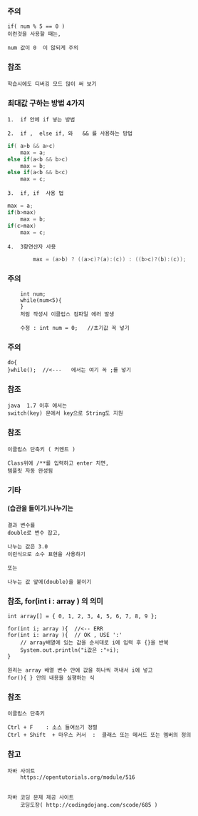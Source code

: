 ### 주의 
	if( num % 5 == 0 )
	이런것을 사용할 때는,
	
	num 값이 0  이 않되게 주의
	

### 참조
	학습시에도 디버깅 모드 많이 써 보기


### 최대값 구하는 방법 4가지

	1.	if 안에 if 넣는 방법
	
	2.	if ,  else if, 와   && 를 사용하는 방법
```java
if( a>b && a>c)
	max = a;
else if(a<b && b>c)
	max = b;
else if(a<b && b<c)
	max = c;	
```

	3.	if, if  사용 법
```java
max = a;
if(b>max)
	max = b;
if(c>max)
	max = c;
```

	4.  3항연산자 사용
```java	
		max = (a>b) ? ((a>c)?(a):(c)) : ((b>c)?(b):(c));
```

### 주의 
		int num;
		while(num<5){
		}
		처럼 작성시 이클립스 컴파일 에러 발생
			
		수정 : int num = 0;	//초기값 꼭 넣기

### 주의
	do{
	}while();  //<---	에서는 여기 꼭 ;를 넣기


### 참조
	java  1.7 이후 에서는
	switch(key) 문에서 key으로 String도 지원
	
### 참조 
	이클립스 단축키 ( 커멘트 ) 
	
	Class위에 /**를 입력하고 enter 치면,
	템플릿 자동 완성됨

### 기타 
		
####	(습관을 들이기.)나누기는 

	결과 변수를 
	double로 변수 잡고,
	
	나누는 값은 3.0  
	이런식으로 소수 표현을 사용하기
	
	또는
	
	나누는 값 앞에(double)을 붙이기
	
	
### 참조, for(int i : array ) 의 의미

	int array[] = { 0, 1, 2, 3, 4, 5, 6, 7, 8, 9 }; 
	
	for(int i; array ){  //<-- ERR
	for(int i: array ){  // OK , USE ':'
		// array배열에 있는 값을 순서대로 i에 입력 후 {}을 반복 
		System.out.println("i값은 :"+i); 
	}

	원리는 array 배열 변수 안에 값을 하나씩 꺼내서 i에 넣고 
	for(){ } 안의 내용을 실행하는 식

### 참조
	이클립스 단축키
	
	Ctrl + F 	: 소스 들여쓰기 정렬
	Ctrl + Shift  + 마우스 커서 	:  클래스 또는 메서드 또는 멤버의 정의 
	


### 참고 
	자바 사이트
		https://opentutorials.org/module/516
		

	자바 코딩 문제 제공 사이트
		코딩도장( http://codingdojang.com/scode/685 )
	

